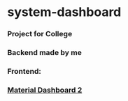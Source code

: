 # system-dashboard
### Project for College
### Backend made by me

### Frontend:
### [Material Dashboard 2](http://demos.creative-tim.com/material-dashboard/pages/dashboard.html?ref=readme-md2) 
